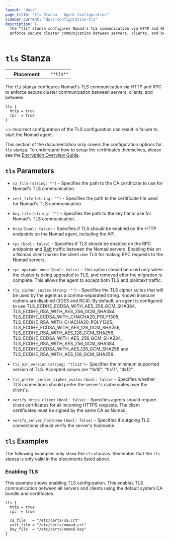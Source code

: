 ```yaml
---
layout: "docs"
page_title: "tls Stanza - Agent Configuration"
sidebar_current: "docs-configuration-tls"
description: |-
  The "tls" stanza configures Nomad's TLS communication via HTTP and RPC to
  enforce secure cluster communication between servers, clients, and between.
---
```


# `tls` Stanza

<table class="table table-bordered table-striped">
  <tr>
    <th width="120">Placement</th>
    <td>
      <code>**tls**</code>
    </td>
  </tr>
</table>

The `tls` stanza configures Nomad's TLS communication via HTTP and RPC to
enforce secure cluster communication between servers, clients, and between.

```hcl
tls {
  http = true
  rpc  = true
}
```

~> Incorrect configuration of the TLS configuration can result in failure to
start the Nomad agent.

This section of the documentation only covers the configuration options for
`tls` stanza. To understand how to setup the certificates themselves, please see
the [Encryption Overview Guide](/guides/security/encryption.html).

## `tls` Parameters

- `ca_file` `(string: "")` - Specifies the path to the CA certificate to use for
  Nomad's TLS communication.

- `cert_file` `(string: "")` - Specifies the path to the certificate file used
  for Nomad's TLS communication.

- `key_file` `(string: "")` - Specifies the path to the key file to use for
  Nomad's TLS communication.

- `http` `(bool: false)` - Specifies if TLS should be enabled on the HTTP
  endpoints on the Nomad agent, including the API.

- `rpc` `(bool: false)` - Specifies if TLS should be enabled on the RPC
  endpoints and [Raft][raft] traffic between the Nomad servers. Enabling this on
  a Nomad client makes the client use TLS for making RPC requests to the Nomad
  servers.

- `rpc_upgrade_mode` `(bool: false)` - This option should be used only when the
  cluster is being upgraded to TLS, and removed after the migration is
  complete. This allows the agent to accept both TLS and plaintext traffic.

- `tls_cipher_suites` `string: "")` - Specifies the TLS cipher suites that will
  be used by the agent as a comma-separated string. Known insecure ciphers are
  disabled (3DES and RC4). By default, an agent is configured to use
  TLS_ECDHE_ECDSA_WITH_AES_256_GCM_SHA384,
  TLS_ECDHE_RSA_WITH_AES_256_GCM_SHA384,
  TLS_ECDHE_ECDSA_WITH_CHACHA20_POLY1305,
  TLS_ECDHE_RSA_WITH_CHACHA20_POLY1305,
  TLS_ECDHE_ECDSA_WITH_AES_128_GCM_SHA256,
  TLS_ECDHE_RSA_WITH_AES_128_GCM_SHA256,
  TLS_ECDHE_ECDSA_WITH_AES_256_GCM_SHA384,
  TLS_ECDHE_RSA_WITH_AES_256_GCM_SHA384,
  TLS_ECDHE_ECDSA_WITH_AES_128_GCM_SHA256 and
  TLS_ECDHE_RSA_WITH_AES_128_GCM_SHA256.

- `tls_min_version` `(string: "tls12")`- Specifies the minimum supported version
  of TLS. Accepted values are "tls10", "tls11", "tls12".

- `tls_prefer_server_cipher_suites` `(bool: false)` - Specifies whether
  TLS connections should prefer the server's ciphersuites over the client's.

- `verify_https_client` `(bool: false)` - Specifies agents should require
  client certificates for all incoming HTTPS requests. The client certificates
  must be signed by the same CA as Nomad.

- `verify_server_hostname` `(bool: false)` - Specifies if outgoing TLS
  connections should verify the server's hostname.

## `tls` Examples

The following examples only show the `tls` stanzas. Remember that the
`tls` stanza is only valid in the placements listed above.

### Enabling TLS

This example shows enabling TLS configuration. This enables TLS communication
between all servers and clients using the default system CA bundle and
certificates.

```hcl
tls {
  http = true
  rpc  = true

  ca_file   = "/etc/certs/ca.crt"
  cert_file = "/etc/certs/nomad.crt"
  key_file  = "/etc/certs/nomad.key"
}
```

[raft]: https://github.com/hashicorp/serf "Serf by HashiCorp"
